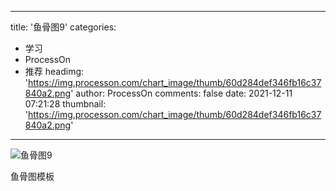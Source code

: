 
---
title: '鱼骨图9'
categories: 
 - 学习
 - ProcessOn
 - 推荐
headimg: 'https://img.processon.com/chart_image/thumb/60d284def346fb16c37840a2.png'
author: ProcessOn
comments: false
date: 2021-12-11 07:21:28
thumbnail: 'https://img.processon.com/chart_image/thumb/60d284def346fb16c37840a2.png'
---

<div>   
<img class="thumb" alt="鱼骨图9" src="https://img.processon.com/chart_image/thumb/60d284def346fb16c37840a2.png" referrerpolicy="no-referrer">
<p>鱼骨图模板</p>  
</div>
            